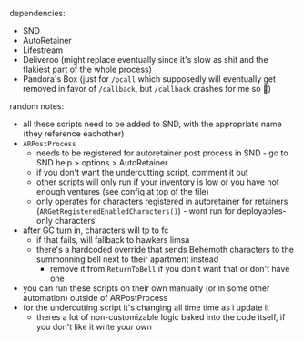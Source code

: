 dependencies:
  - SND
  - AutoRetainer
  - Lifestream
  - Deliveroo (might replace eventually since it's slow as shit and the flakiest part of the whole process)
  - Pandora's Box (just for `/pcall` which supposedly will eventually get removed in favor of `/callback`, but `/callback` crashes for me so :shrug:)

random notes:
- all these scripts need to be added to SND, with the appropriate name (they reference eachother)
- `ARPostProcess`
  - needs to be registered for autoretainer post process in SND - go to SND help > options > AutoRetainer
  - if you don't want the undercutting script, comment it out
  - other scripts will only run if your inventory is low or you have not enough ventures (see config at top of the file)
  - only operates for characters registered in autoretainer for retainers (`ARGetRegisteredEnabledCharacters()`) - wont run for deployables-only characters
- after GC turn in, characters will tp to fc
  - if that fails, will fallback to hawkers limsa
  - there's a hardcoded override that sends Behemoth characters to the summonning bell next to their apartment instead
    - remove it from `ReturnToBell` if you don't want that or don't have one
- you can run these scripts on their own manually (or in some other automation) outside of ARPostProcess
- for the undercutting script it's changing all time time as i update it
  - theres a lot of non-customizable logic baked into the code itself, if you don't like it write your own
